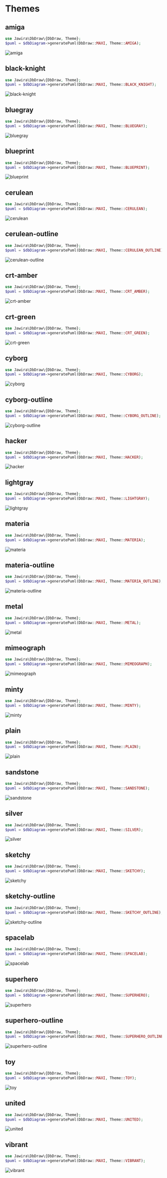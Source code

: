 # Themes

## amiga

```php
use Jawira\DbDraw\{DbDraw, Theme};
$puml = $dbDiagram->generatePuml(DbDraw::MAXI, Theme::AMIGA);
```

![amiga](images/theme-amiga.png)

## black-knight

```php
use Jawira\DbDraw\{DbDraw, Theme};
$puml = $dbDiagram->generatePuml(DbDraw::MAXI, Theme::BLACK_KNIGHT);
```

![black-knight](images/theme-black-knight.png)

## bluegray

```php
use Jawira\DbDraw\{DbDraw, Theme};
$puml = $dbDiagram->generatePuml(DbDraw::MAXI, Theme::BLUEGRAY);
```

![bluegray](images/theme-bluegray.png)

## blueprint

```php
use Jawira\DbDraw\{DbDraw, Theme};
$puml = $dbDiagram->generatePuml(DbDraw::MAXI, Theme::BLUEPRINT);
```

![blueprint](images/theme-blueprint.png)

## cerulean

```php
use Jawira\DbDraw\{DbDraw, Theme};
$puml = $dbDiagram->generatePuml(DbDraw::MAXI, Theme::CERULEAN);
```

![cerulean](images/theme-cerulean.png)

## cerulean-outline

```php
use Jawira\DbDraw\{DbDraw, Theme};
$puml = $dbDiagram->generatePuml(DbDraw::MAXI, Theme::CERULEAN_OUTLINE);
```

![cerulean-outline](images/theme-cerulean-outline.png)

## crt-amber

```php
use Jawira\DbDraw\{DbDraw, Theme};
$puml = $dbDiagram->generatePuml(DbDraw::MAXI, Theme::CRT_AMBER);
```

![crt-amber](images/theme-crt-amber.png)

## crt-green

```php
use Jawira\DbDraw\{DbDraw, Theme};
$puml = $dbDiagram->generatePuml(DbDraw::MAXI, Theme::CRT_GREEN);
```

![crt-green](images/theme-crt-green.png)

## cyborg

```php
use Jawira\DbDraw\{DbDraw, Theme};
$puml = $dbDiagram->generatePuml(DbDraw::MAXI, Theme::CYBORG);
```

![cyborg](images/theme-cyborg.png)

## cyborg-outline

```php
use Jawira\DbDraw\{DbDraw, Theme};
$puml = $dbDiagram->generatePuml(DbDraw::MAXI, Theme::CYBORG_OUTLINE);
```

![cyborg-outline](images/theme-cyborg-outline.png)

## hacker

```php
use Jawira\DbDraw\{DbDraw, Theme};
$puml = $dbDiagram->generatePuml(DbDraw::MAXI, Theme::HACKER);
```

![hacker](images/theme-hacker.png)

## lightgray

```php
use Jawira\DbDraw\{DbDraw, Theme};
$puml = $dbDiagram->generatePuml(DbDraw::MAXI, Theme::LIGHTGRAY);
```

![lightgray](images/theme-lightgray.png)

## materia

```php
use Jawira\DbDraw\{DbDraw, Theme};
$puml = $dbDiagram->generatePuml(DbDraw::MAXI, Theme::MATERIA);
```

![materia](images/theme-materia.png)

## materia-outline

```php
use Jawira\DbDraw\{DbDraw, Theme};
$puml = $dbDiagram->generatePuml(DbDraw::MAXI, Theme::MATERIA_OUTLINE);
```

![materia-outline](images/theme-materia-outline.png)

## metal

```php
use Jawira\DbDraw\{DbDraw, Theme};
$puml = $dbDiagram->generatePuml(DbDraw::MAXI, Theme::METAL);
```

![metal](images/theme-metal.png)

## mimeograph

```php
use Jawira\DbDraw\{DbDraw, Theme};
$puml = $dbDiagram->generatePuml(DbDraw::MAXI, Theme::MIMEOGRAPH);
```

![mimeograph](images/theme-mimeograph.png)

## minty

```php
use Jawira\DbDraw\{DbDraw, Theme};
$puml = $dbDiagram->generatePuml(DbDraw::MAXI, Theme::MINTY);
```

![minty](images/theme-minty.png)

## plain

```php
use Jawira\DbDraw\{DbDraw, Theme};
$puml = $dbDiagram->generatePuml(DbDraw::MAXI, Theme::PLAIN);
```

![plain](images/theme-plain.png)

## sandstone

```php
use Jawira\DbDraw\{DbDraw, Theme};
$puml = $dbDiagram->generatePuml(DbDraw::MAXI, Theme::SANDSTONE);
```

![sandstone](images/theme-sandstone.png)

## silver

```php
use Jawira\DbDraw\{DbDraw, Theme};
$puml = $dbDiagram->generatePuml(DbDraw::MAXI, Theme::SILVER);
```

![silver](images/theme-silver.png)

## sketchy

```php
use Jawira\DbDraw\{DbDraw, Theme};
$puml = $dbDiagram->generatePuml(DbDraw::MAXI, Theme::SKETCHY);
```

![sketchy](images/theme-sketchy.png)

## sketchy-outline

```php
use Jawira\DbDraw\{DbDraw, Theme};
$puml = $dbDiagram->generatePuml(DbDraw::MAXI, Theme::SKETCHY_OUTLINE);
```

![sketchy-outline](images/theme-sketchy-outline.png)

## spacelab

```php
use Jawira\DbDraw\{DbDraw, Theme};
$puml = $dbDiagram->generatePuml(DbDraw::MAXI, Theme::SPACELAB);
```

![spacelab](images/theme-spacelab.png)

## superhero

```php
use Jawira\DbDraw\{DbDraw, Theme};
$puml = $dbDiagram->generatePuml(DbDraw::MAXI, Theme::SUPERHERO);
```

![superhero](images/theme-superhero.png)

## superhero-outline

```php
use Jawira\DbDraw\{DbDraw, Theme};
$puml = $dbDiagram->generatePuml(DbDraw::MAXI, Theme::SUPERHERO_OUTLINE);
```

![superhero-outline](images/theme-superhero-outline.png)

## toy

```php
use Jawira\DbDraw\{DbDraw, Theme};
$puml = $dbDiagram->generatePuml(DbDraw::MAXI, Theme::TOY);
```

![toy](images/theme-toy.png)

## united

```php
use Jawira\DbDraw\{DbDraw, Theme};
$puml = $dbDiagram->generatePuml(DbDraw::MAXI, Theme::UNITED);
```

![united](images/theme-united.png)

## vibrant

```php
use Jawira\DbDraw\{DbDraw, Theme};
$puml = $dbDiagram->generatePuml(DbDraw::MAXI, Theme::VIBRANT);
```

![vibrant](images/theme-vibrant.png)


